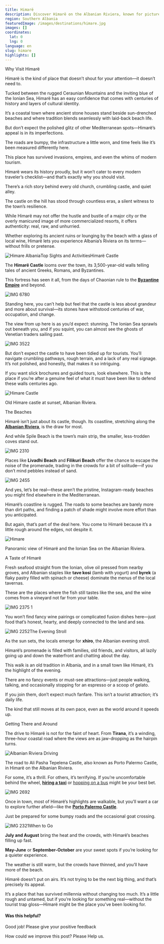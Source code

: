 ```yaml
---
title: Himarë
description: Discover Himarë on the Albanian Riviera, known for picturesque beaches, winding lanes, historic sites like its castle, and a fusion of traditional charm and modern amenities.
region: Southern Albania
featuredImage: /images/destinations/himare.jpg
images: []
coordinates:
  lat: 0
  lng: 0
language: en
slug: himare
highlights: []
---
```


Why Visit Himarë

Himarë is the kind of place that doesn’t shout for your attention—it doesn’t need to.

Tucked between the rugged Ceraunian Mountains and the inviting blue of the Ionian Sea, Himarë has an easy confidence that comes with centuries of history and layers of cultural identity.

It’s a coastal town where ancient stone houses stand beside sun-drenched beaches and where tradition blends seamlessly with laid-back beach life.

But don’t expect the polished glitz of other Mediterranean spots—Himarë’s appeal is in its imperfections.

The roads are bumpy, the infrastructure a little worn, and time feels like it’s been measured differently here.

This place has survived invasions, empires, and even the whims of modern tourism.

Himarë wears its history proudly, but it won’t cater to every modern traveler’s checklist—and that’s exactly why you should visit.

There’s a rich story behind every old church, crumbling castle, and quiet alley.

The castle on the hill has stood through countless eras, a silent witness to the town’s resilience.

While Himarë may not offer the hustle and bustle of a major city or the overly manicured image of more commercialized resorts, it offers authenticity: real, raw, and unhurried.

Whether exploring its ancient ruins or lounging by the beach with a glass of local wine, Himarë lets you experience Albania’s Riviera on its terms—without frills or pretense.

![Himare Albania](https://eia476h758b.exactdn.com/wp-content/uploads/2021/10/Himare-Beach.jpg "Himare Beach")Top Sights and ActivitiesHimarë Castle

The **Himarë Castle** looms over the town, its 3,500-year-old walls telling tales of ancient Greeks, Romans, and Byzantines.

This fortress has seen it all, from the days of Chaonian rule to the **[Byzantine Empire](https://albaniavisit.com/byzantine-era-albania/)** and beyond.

![IMG 6780](https://eia476h758b.exactdn.com/wp-content/uploads/2021/10/IMG_6780.jpeg "IMG 6780")

Standing here, you can’t help but feel that the castle is less about grandeur and more about survival—its stones have withstood centuries of war, occupation, and change.

The view from up here is as you’d expect: stunning. The Ionian Sea sprawls out beneath you, and if you squint, you can almost see the ghosts of Venetian traders sailing past.

![IMG 3522](https://eia476h758b.exactdn.com/wp-content/uploads/2021/10/IMG_3522.jpg "IMG 3522")

But don’t expect the castle to have been tidied up for tourists. You’ll navigate crumbling pathways, rough terrain, and a lack of any real signage. It’s not polished, and honestly, that makes it so intriguing.

If you want slick brochures and guided tours, look elsewhere. This is the place if you’re after a genuine feel of what it must have been like to defend these walls centuries ago.

![Himare Castle](https://eia476h758b.exactdn.com/wp-content/uploads/2021/10/Himare-Castle.jpeg "Himare Castle")

Old Himare castle at sunset, Albanian Riviera.

The Beaches

Himarë isn’t just about its castle, though. Its coastline, stretching along the **[Albanian Riviera](https://albaniavisit.com/attractions/albanian-riviera/)**, is the draw for most.

And while Spile Beach is the town’s main strip, the smaller, less-trodden coves stand out.

![IMG 2310](https://eia476h758b.exactdn.com/wp-content/uploads/2021/10/IMG_2310.jpg "IMG 2310")

Places like **Livadhi Beach** and **Filikuri Beach** offer the chance to escape the noise of the promenade, trading in the crowds for a bit of solitude—if you don’t mind pebbles instead of sand.

![IMG 2455](https://eia476h758b.exactdn.com/wp-content/uploads/2021/10/IMG_2455.jpg "IMG 2455")

And yes, let’s be real—these aren’t the pristine, Instagram-ready beaches you might find elsewhere in the Mediterranean.

Himarë’s coastline is rugged. The roads to some beaches are barely more than dirt paths, and finding a patch of shade might involve more effort than you anticipated.

But again, that’s part of the deal here. You come to Himarë because it’s a little rough around the edges, not despite it.

![Himare](https://eia476h758b.exactdn.com/wp-content/uploads/2021/10/Himare.jpeg "Himare")

Panoramic view of Himarë and the Ionian Sea on the Albanian Riviera.

A Taste of Himarë

Fresh seafood straight from the Ionian, olive oil pressed from nearby groves, and Albanian staples like **tave kosi** (lamb with yogurt) and **byrek** (a flaky pastry filled with spinach or cheese) dominate the menus of the local tavernas.

These are the places where the fish still tastes like the sea, and the wine comes from a vineyard not far from your table.

![IMG 2375 1](https://eia476h758b.exactdn.com/wp-content/uploads/2021/10/IMG_2375-1.jpeg "IMG 2375 1")

You won’t find fancy wine pairings or complicated fusion dishes here—just food that’s honest, hearty, and deeply connected to the land and sea.

![IMG 2252](https://eia476h758b.exactdn.com/wp-content/uploads/2021/10/IMG_2252.jpg "IMG 2252")The Evening Stroll

As the sun sets, the locals emerge for **xhiro**, the Albanian evening stroll.

Himarë’s promenade is filled with families, old friends, and visitors, all lazily going up and down the waterfront and chatting about the day.

This walk is an old tradition in Albania, and in a small town like Himarë, it’s the highlight of the evening.

There are no fancy events or must-see attractions—just people walking, talking, and occasionally stopping for an espresso or a scoop of gelato.

If you join them, don’t expect much fanfare. This isn’t a tourist attraction; it’s daily life.

The kind that still moves at its own pace, even as the world around it speeds up.

Getting There and Around

The drive to Himarë is not for the faint of heart. From **Tirana**, it’s a winding, three-hour coastal road where the views are as jaw-dropping as the hairpin turns.

![Albanian Riviera Driving](https://eia476h758b.exactdn.com/wp-content/uploads/2021/10/Albanian-Riviera-Driving.jpeg "Albanian Riviera Driving")

The road to Ali Pasha Tepelena Castle, also known as Porto Palermo Castle, in Himarë on the Albanian Riviera.

For some, it’s a thrill. For others, it’s terrifying. If you’re uncomfortable behind the wheel, **[hiring a taxi](https://albaniavisit.com/cars/transfers/)** or [hopping on a bus](https://albaniavisit.com/bus/tirana-to-saranda/) might be your best bet.

![IMG 2692](https://eia476h758b.exactdn.com/wp-content/uploads/2021/10/IMG_2692.jpg "IMG 2692")

Once in town, most of Himarë’s highlights are walkable, but you’ll want a car to explore further afield—like the **[Porto Palermo Castle](https://albaniavisit.com/attractions/porto-palermo-castle/)**.

Just be prepared for some bumpy roads and the occasional goat crossing.

![IMG 2321](https://eia476h758b.exactdn.com/wp-content/uploads/2021/10/IMG_2321.jpg "IMG 2321")When to Go

**July and August** bring the heat and the crowds, with Himarë’s beaches filling up fast.

**May-June** or **September-October** are your sweet spots if you’re looking for a quieter experience.

The weather is still warm, but the crowds have thinned, and you’ll have more of the beach.

Himarë doesn’t put on airs. It’s not trying to be the next big thing, and that’s precisely its appeal.

It’s a place that has survived millennia without changing too much. It’s a little rough and untamed, but if you’re looking for something real—without the tourist trap gloss—Himarë might be the place you’ve been looking for.

#### Was this helpful?

 

Good job! Please give your positive feedback

How could we improve this post? Please Help us.